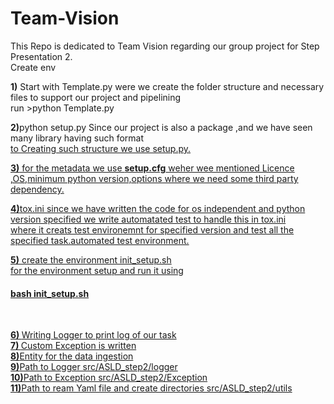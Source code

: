 # Team-Vision
This Repo is dedicated to Team Vision regarding our group project for Step Presentation 2. <br/>
Create env

<b>1)</b> Start with Template.py were we create the folder structure and necessary files to support our project and pipelining
<br/> run  >python Template.py <br/>

<b>2)</b>python setup.py  Since our project is also a package ,and we have seen many library having such format <a href="https://pypi.org/project/seaborn/"/> 
<br/>to Creating such structure we use setup.py. <br/>

<b>3)</b> for the metadata we use <b>setup.cfg</b> weher wee mentioned Licence ,OS,minimum python version,options where we need some third party dependency.
</br>

<b>4)</b>tox.ini since we have written the code for os independent and python version specified we write automatated test to handle this in tox.ini<br/>
where it creats test environemnt for specified version and test all the specified task.automated test environment.

<b>5)</b> create the environment init_setup.sh</br> for the environment setup and run it using <h4> bash init_setup.sh</h4> <br/>

<b>6) </b> Writing Logger to print log of our task<br/>
<b>7) </b> Custom Exception is written <br/>
<b>8)</b>Entity for the data ingestion<br/>
<b>9)</b>Path to Logger src/ASLD_step2/logger</br>
<b>10)</b>Path to Exception src/ASLD_step2/Exception</br>
<b>11)</b>Path to ream Yaml file and create directories src/ASLD_step2/utils</br>